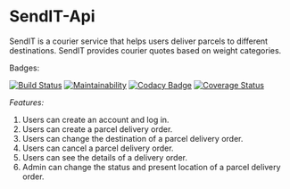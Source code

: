 # SendIT-Api
SendIT is a courier service that helps users deliver parcels to different destinations. SendIT provides courier quotes based on weight categories.

Badges:

[![Build Status](https://travis-ci.org/JamesMudidi/SendIT-Api.svg?branch=Api)](https://travis-ci.org/JamesMudidi/SendIT-Api)
[![Maintainability](https://api.codeclimate.com/v1/badges/e3730e3e8c4957519b59/maintainability)](https://codeclimate.com/github/JamesMudidi/SendIT-Api/maintainability)
[![Codacy Badge](https://api.codacy.com/project/badge/Grade/d1350edaa64e4cc9ab23c0fb8928c30f)](https://www.codacy.com/app/JamesMudidi/SendIT-Api?utm_source=github.com&amp;utm_medium=referral&amp;utm_content=JamesMudidi/SendIT-Api&amp;utm_campaign=Badge_Grade)
[![Coverage Status](https://coveralls.io/repos/github/JamesMudidi/SendIT-Api/badge.svg?branch=Api)](https://coveralls.io/github/JamesMudidi/SendIT-Api?branch=Api)

*Features:*
1. Users can create an account and log in.
2. Users can create a parcel delivery order.
3. Users can change the destination of a parcel delivery order.
4. Users can cancel a parcel delivery order.
5. Users can see the details of a delivery order.
6. Admin can change the status and present location of a parcel delivery order.
